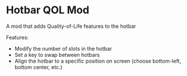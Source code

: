 # Hotbar QOL Mod

A mod that adds Quality-of-Life features to the hotbar

Features:
- Modify the number of slots in the hotbar
- Set a key to swap between hotbars
- Align the hotbar to a specific position on screen (choose bottom-left, bottom center, etc.)